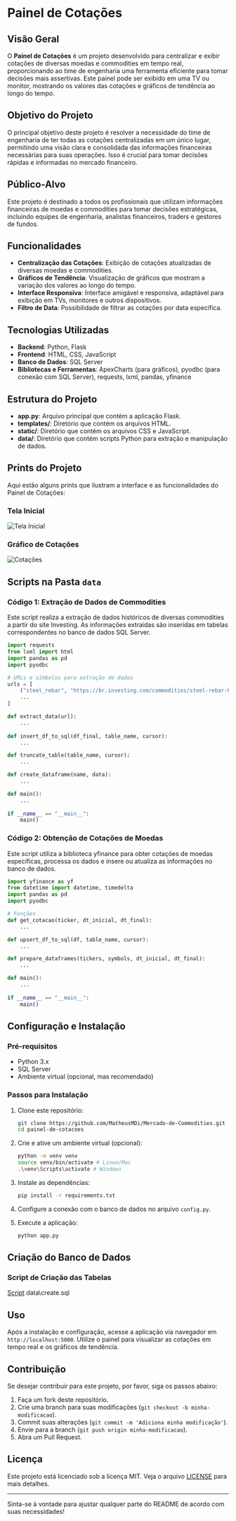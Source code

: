 # Painel de Cotações

## Visão Geral

O **Painel de Cotações** é um projeto desenvolvido para centralizar e exibir cotações de diversas moedas e commodities em tempo real, proporcionando ao time de engenharia uma ferramenta eficiente para tomar decisões mais assertivas. Este painel pode ser exibido em uma TV ou monitor, mostrando os valores das cotações e gráficos de tendência ao longo do tempo.

## Objetivo do Projeto

O principal objetivo deste projeto é resolver a necessidade do time de engenharia de ter todas as cotações centralizadas em um único lugar, permitindo uma visão clara e consolidada das informações financeiras necessárias para suas operações. Isso é crucial para tomar decisões rápidas e informadas no mercado financeiro.

## Público-Alvo

Este projeto é destinado a todos os profissionais que utilizam informações financeiras de moedas e commodities para tomar decisões estratégicas, incluindo equipes de engenharia, analistas financeiros, traders e gestores de fundos.

## Funcionalidades

- **Centralização das Cotações**: Exibição de cotações atualizadas de diversas moedas e commodities.
- **Gráficos de Tendência**: Visualização de gráficos que mostram a variação dos valores ao longo do tempo.
- **Interface Responsiva**: Interface amigável e responsiva, adaptável para exibição em TVs, monitores e outros dispositivos.
- **Filtro de Data**: Possibilidade de filtrar as cotações por data específica.

## Tecnologias Utilizadas

- **Backend**: Python, Flask
- **Frontend**: HTML, CSS, JavaScript
- **Banco de Dados**: SQL Server
- **Bibliotecas e Ferramentas**: ApexCharts (para gráficos), pyodbc (para conexão com SQL Server), requests, lxml, pandas, yfinance

## Estrutura do Projeto

- **app.py**: Arquivo principal que contém a aplicação Flask.
- **templates/**: Diretório que contém os arquivos HTML.
- **static/**: Diretório que contém os arquivos CSS e JavaScript.
- **data/**: Diretório que contém scripts Python para extração e manipulação de dados.

## Prints do Projeto

Aqui estão alguns prints que ilustram a interface e as funcionalidades do Painel de Cotações:

### Tela Inicial
![Tela Inicial](prints/home.png)

### Gráfico de Cotações
![Cotações](prints/report.png)



## Scripts na Pasta `data`

### Código 1: Extração de Dados de Commodities

Este script realiza a extração de dados históricos de diversas commodities a partir do site Investing. As informações extraídas são inseridas em tabelas correspondentes no banco de dados SQL Server.

```python
import requests
from lxml import html
import pandas as pd
import pyodbc

# URLs e símbolos para extração de dados
urls = [
    ("steel_rebar", "https://br.investing.com/commodities/steel-rebar-historical-data"),
    ...
]

def extract_data(url):
    ...
    
def insert_df_to_sql(df_final, table_name, cursor):
    ...

def truncate_table(table_name, cursor):
    ...

def create_dataframe(name, data):
    ...

def main():
    ...
    
if __name__ == "__main__":
    main()
```

### Código 2: Obtenção de Cotações de Moedas

Este script utiliza a biblioteca yfinance para obter cotações de moedas específicas, processa os dados e insere ou atualiza as informações no banco de dados.

```python
import yfinance as yf
from datetime import datetime, timedelta
import pandas as pd
import pyodbc

# Funções
def get_cotacao(ticker, dt_inicial, dt_final):
    ...

def upsert_df_to_sql(df, table_name, cursor):
    ...

def prepare_dataframes(tickers, symbols, dt_inicial, dt_final):
    ...

def main():
    ...
    
if __name__ == "__main__":
    main()
```

## Configuração e Instalação

### Pré-requisitos

- Python 3.x
- SQL Server
- Ambiente virtual (opcional, mas recomendado)

### Passos para Instalação

1. Clone este repositório:
   ```bash
   git clone https://github.com/MatheusMDi/Mercado-de-Commodities.git
   cd painel-de-cotacoes
   ```

2. Crie e ative um ambiente virtual (opcional):
   ```bash
   python -m venv venv
   source venv/bin/activate # Linux/Mac
   .\venv\Scripts\activate # Windows
   ```

3. Instale as dependências:
   ```bash
   pip install -r requirements.txt
   ```

4. Configure a conexão com o banco de dados no arquivo `config.py`.

5. Execute a aplicação:
   ```bash
   python app.py
   ```

## Criação do Banco de Dados

### Script de Criação das Tabelas

[Script](data\create.sql)
data\create.sql

## Uso

Após a instalação e configuração, acesse a aplicação via navegador em `http://localhost:5000`. Utilize o painel para visualizar as cotações em tempo real e os gráficos de tendência.

## Contribuição

Se desejar contribuir para este projeto, por favor, siga os passos abaixo:

1. Faça um fork deste repositório.
2. Crie uma branch para suas modificações (`git checkout -b minha-modificacao`).
3. Commit suas alterações (`git commit -m 'Adiciona minha modificação'`).
4. Envie para a branch (`git push origin minha-modificacao`).
5. Abra um Pull Request.

## Licença

Este projeto está licenciado sob a licença MIT. Veja o arquivo [LICENSE](LICENSE) para mais detalhes.

---

Sinta-se à vontade para ajustar qualquer parte do README de acordo com suas necessidades!